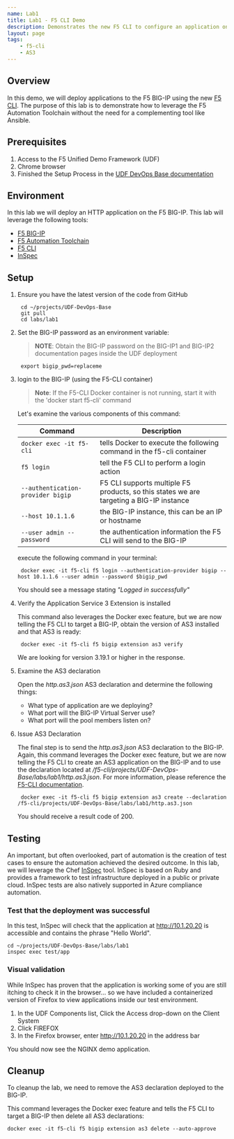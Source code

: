 ```yaml
---
name: Lab1
title: Lab1 - F5 CLI Demo
description: Demonstrates the new F5 CLI to configure an application on the BIG-IP.
layout: page
tags: 
    - f5-cli
    - AS3
---
```

## Overview

In this demo, we will deploy applications to the F5 BIG-IP
using the new [F5 CLI][F5 CLI].  The purpose of this lab is to demonstrate how to leverage the F5 Automation Toolchain without the need for a complementing tool like Ansible. 

## Prerequisites

1. Access to the F5 Unified Demo Framework (UDF)
2. Chrome browser
3. Finished the Setup Process in the [UDF DevOps Base documentation][UDF DevOps Base documentation]

## Environment

In this lab we will deploy an HTTP application on the F5 BIG-IP.  This lab will
leverage the following tools:

* [F5 BIG-IP][F5 BIG-IP]
* [F5 Automation Toolchain][F5 Automation Toolchain]
* [F5 CLI][F5 CLI]
* [InSpec][InSpec]

## Setup

1. Ensure you have the latest version of the code from GitHub

        cd ~/projects/UDF-DevOps-Base
        git pull
        cd labs/lab1

2. Set the BIG-IP password as an environment variable:

    > **NOTE**: Obtain the BIG-IP password on the BIG-IP1 and BIG-IP2 documentation pages inside the UDF deployment

        export bigip_pwd=replaceme

3. login to the BIG-IP (using the F5-CLI container)

    > **Note**: If the F5-CLI Docker container is not running, start it with the 'docker start f5-cli' command 

    Let's examine the various components of this command:

    |Command|Description|
    |-------|-----------|
    | ```docker exec -it f5-cli``` | tells Docker to execute the following command in the f5-cli container |
    | ```f5 login``` | tell the F5 CLI to perform a login action |
    | ```--authentication-provider bigip``` | F5 CLI supports multiple F5 products, so this states we are targeting a BIG-IP instance|
    | ```--host 10.1.1.6``` | the BIG-IP instance, this can be an IP or hostname |
    | ```--user admin --password``` | the authentication information the F5 CLI will send to the BIG-IP|


    execute the following command in your terminal:
        
        docker exec -it f5-cli f5 login --authentication-provider bigip --host 10.1.1.6 --user admin --password $bigip_pwd
    
    You should see a message stating _"Logged in successfully"_

4. Verify the Application Service 3 Extension is installed

    This command also leverages the Docker exec feature, but we are now telling the F5 CLI to target a BIG-IP, obtain the version of AS3 installed and that AS3 is ready:

        docker exec -it f5-cli f5 bigip extension as3 verify

    We are looking for version 3.19.1 or higher in the response.

5. Examine the AS3 declaration

    Open the _http.as3.json_ AS3 declaration and determine the following things:

    * What type of application are we deploying?
    * What port will the BIG-IP Virtual Server use?
    * What port will the pool members listen on?


6. Issue AS3 Declaration

    The final step is to send the _http.as3.json_ AS3 declaration to the BIG-IP.  Again, this command leverages the Docker exec feature, but we are now telling the F5 CLI to create an AS3 application on the BIG-IP and to use the declaration located at _/f5-cli/projects/UDF-DevOps-Base/labs/lab1/http.as3.json_.  For more information, please reference the [F5-CLI documentation](https://clouddocs.f5.com/sdk/f5-cli/).

        docker exec -it f5-cli f5 bigip extension as3 create --declaration /f5-cli/projects/UDF-DevOps-Base/labs/lab1/http.as3.json

    You should receive a result code of 200.

## Testing

An important, but often overlooked, part of automation is the creation of test cases to ensure the automation achieved the desired outcome. In this lab, we will leverage the Chef [InSpec][InSpec] tool.  InSpec is based on Ruby and provides a framework to test infrastructure deployed in a public or private cloud.  InSpec tests are also natively supported in Azure compliance automation. 

### Test that the deployment was successful

  In this test, InSpec will check that the application at http://10.1.20.20 is accessible and contains the phrase "Hello World".

    cd ~/projects/UDF-DevOps-Base/labs/lab1
    inspec exec test/app

### Visual validation
While InSpec has proven that the application is working some of you
are still itching to check it in the browser... so we have included
a containerized version of Firefox to view applications inside our
test environment.

1. In the UDF Components list, Click the Access drop-down on the Client System
2. Click FIREFOX
3. In the Firefox browser, enter http://10.1.20.20 in the address bar

You should now see the NGINX demo application.

## Cleanup

To cleanup the lab, we need to remove the AS3 declaration deployed to the BIG-IP.  

This command leverages the Docker exec feature and tells the F5 CLI to target a BIG-IP then delete all AS3 declarations:

    docker exec -it f5-cli f5 bigip extension as3 delete --auto-approve


[F5 CLI]: https://clouddocs.f5.com/sdk/f5-cli/
[UDF DevOps Base documentation]: https://udf-devops-base.readthedocs.io/en/latest/
[F5 BIG-IP]: https://www.f5.com/products/big-ip-services/virtual-editions
[F5 Automation Toolchain]: https://www.f5.com/products/automation-and-orchestration
[InSpec]: https://www.inspec.io/